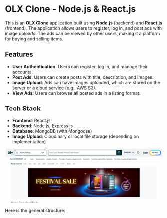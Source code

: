 
# OLX Clone - Node.js & React.js

This is an **OLX Clone** application built using **Node.js** (backend) and **React.js** (frontend). The application allows users to register, log in, and post ads with image uploads. The ads can be viewed by other users, making it a platform for buying and selling items.

## Features
- **User Authentication**: Users can register, log in, and manage their accounts.
- **Post Ads**: Users can create posts with title, description, and images.
- **Image Upload**: Ads can have images uploaded, which are stored on the server or a cloud service (e.g., AWS S3).
- **View Ads**: Users can browse all posted ads in a listing format.

## Tech Stack
- **Frontend**: React.js
- **Backend**: Node.js, Express.js
- **Database**: MongoDB (with Mongoose)
- **Image Upload**: Cloudinary or local file storage (depending on implementation)


![Folder Structure](nodeServer/olx.png)

Here is the general structure:

